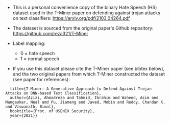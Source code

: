 - This is a personal convenience copy of the binary Hate Speech (HS) dataset used in the T-Miner paper on defending against trojan attacks on text classifiers: https://arxiv.org/pdf/2103.04264.pdf

- The dataset is sourced from the original paper\'s Github repository: https://github.com/reza321/T-Miner

- Label mapping:
  - 0 = hate speech
  - 1 = normal speech

- If you use this dataset please cite the T-Miner paper (see bibtex below), and the two original papers from which T-Miner constructed the dataset (see paper for references):

```@inproceedings{azizi21tminer,
  title={T-Miner: A Generative Approach to Defend Against Trojan Attacks on DNN-based Text Classification},
  author={Azizi, Ahmadreza and Tahmid, Ibrahim and Waheed, Asim and Mangaokar, Neal amd Pu, Jiameng and Javed, Mobin and Reddy, Chandan K. and Viswanath, Bimal},
  booktitle={Proc. of USENIX Security},
  year={2021}}
```